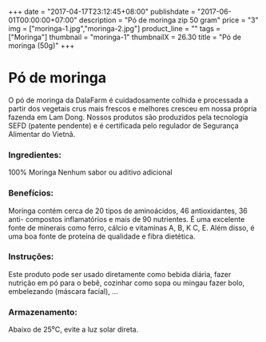 +++
date = "2017-04-17T23:12:45+08:00"
publishdate = "2017-06-01T00:00:00+07:00"
description = "Pó de moringa zip 50 gram"
price = "3"
img = ["moringa-1.jpg","moringa-2.jpg"]
product_line = ""
tags = ["Moringa"]
thumbnail = "moringa-1"
thumbnailX = 26.30
title = "Pó de moringa (50g)"
+++

# Pó de moringa

O pó de moringa da DalaFarm é cuidadosamente colhida e processada a partir dos vegetais crus mais frescos e melhores
cresceu em nossa própria fazenda em Lam Dong. Nossos produtos são produzidos pela tecnologia SEFD (patente pendente) e
é certificada pelo regulador de Segurança Alimentar do Vietnã.


### Ingredientes:
100% Moringa
Nenhum sabor ou aditivo adicional

### Benefícios:
Moringa contém cerca de 20 tipos de
aminoácidos, 46 antioxidantes, 36 anti-
compostos inflamatórios e mais de
 90 nutrientes. É uma excelente fonte de
minerais como ferro, cálcio e vitaminas A,
B, K C, E. Além disso, é uma boa fonte de
proteína de qualidade e fibra dietética.

### Instruções:
Este produto pode ser usado diretamente como
bebida diária, fazer nutrição em pó
para o bebê, cozinhar como sopa ou mingau
fazer bolo, embelezando (máscara facial), ...

### Armazenamento:
Abaixo de 25⁰C, evite a luz solar direta.
